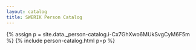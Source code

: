 ```yaml
---
layout: catalog
title: SWERIK Person Catalog
---
```

{% assign p = site.data._person-catalog.i-Cx7GhXwo6MUkSvgCyM6F5m %}
{% include person-catalog.html p=p %}

